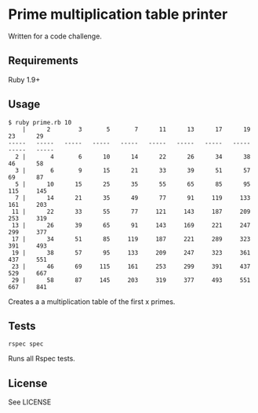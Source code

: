 # Prime multiplication table printer

Written for a code challenge.

## Requirements

Ruby 1.9+

## Usage

```
$ ruby prime.rb 10
    |      2	    3	    5	    7	   11	   13	   17	   19	   23	   29
-----	-----	-----	-----	-----	-----	-----	-----	-----	-----	-----
  2 |	    4	    6	   10	   14	   22	   26	   34	   38	   46	   58
  3 |	    6	    9	   15	   21	   33	   39	   51	   57	   69	   87
  5 |	   10	   15	   25	   35	   55	   65	   85	   95	  115	  145
  7 |	   14	   21	   35	   49	   77	   91	  119	  133	  161	  203
 11 |	   22	   33	   55	   77	  121	  143	  187	  209	  253	  319
 13 |	   26	   39	   65	   91	  143	  169	  221	  247	  299	  377
 17 |	   34	   51	   85	  119	  187	  221	  289	  323	  391	  493
 19 |	   38	   57	   95	  133	  209	  247	  323	  361	  437	  551
 23 |	   46	   69	  115	  161	  253	  299	  391	  437	  529	  667
 29 |	   58	   87	  145	  203	  319	  377	  493	  551	  667	  841
```

Creates a a multiplication table of the first x primes.

## Tests

```
rspec spec
```

Runs all Rspec tests.

## License

See LICENSE
